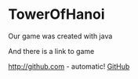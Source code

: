 # TowerOfHanoi
Our game was created with java

And there is a link to game 

http://github.com - automatic!
[GitHub](http://github.com)
